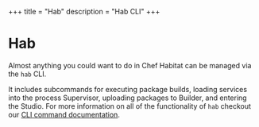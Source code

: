 +++
title = "Hab"
description = "Hab CLI"
+++

# <a name="glossary-hab" id="glossary-hab" data-magellan-target="glossary-hab" type="anchor">Hab</a>

Almost anything you could want to do in Chef Habitat can be managed via the `hab` CLI.

It includes subcommands for executing package builds, loading services into the process Supervisor, uploading packages to Builder, and entering the Studio. For more information on all of the functionality of `hab` checkout our [CLI command documentation](/docs/habitat-cli).
